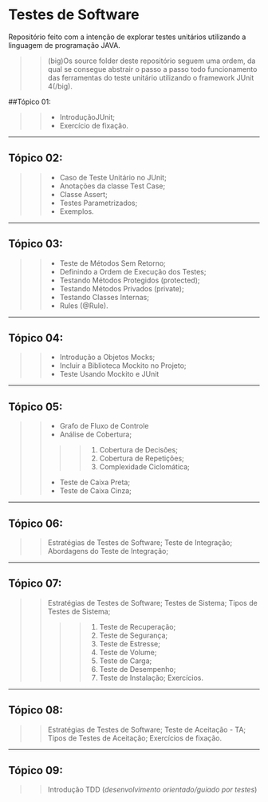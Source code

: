 # Testes de Software
Repositório feito com a intenção de explorar testes unitários utilizando a linguagem de programação JAVA.

>> (big)Os source folder deste repositório seguem uma ordem, da qual se consegue abstrair o passo a passo todo funcionamento das ferramentas do teste unitário utilizando o framework JUnit 4(/big).

##Tópico 01:
>>* IntroduçãoJUnit;
>>* Exercício de fixação.
---

## Tópico 02:
>>* Caso de Teste Unitário no JUnit;
>>* Anotações da classe Test Case;
>>* Classe Assert;
>>* Testes Parametrizados;
>>* Exemplos.
---

## Tópico 03:
>>* Teste de Métodos Sem Retorno;
>>* Definindo a Ordem de Execução dos Testes;
>>* Testando Métodos Protegidos (protected);
>>* Testando Métodos Privados (private);
>>* Testando Classes Internas;
>>* Rules (@Rule).
---

## Tópico 04:
>>* Introdução a Objetos Mocks;
>>* Incluir a Biblioteca Mockito no Projeto;
>>* Teste Usando Mockito e JUnit
---

## Tópico 05:
>>* Grafo de Fluxo de Controle
>>* Análise de Cobertura;
>>>>1. Cobertura de Decisões;
>>>>2. Cobertura de Repetições;
>>>>3. Complexidade Ciclomática;
>>* Teste de Caixa Preta;
>>* Teste de Caixa Cinza;
---

## Tópico 06:
>> Estratégias de Testes de Software;
>> Teste de Integração;
>> Abordagens do Teste de Integração;
---

## Tópico 07:
>> Estratégias de Testes de Software;
>> Testes de Sistema;
>> Tipos de Testes de Sistema;
>>>>1. Teste de Recuperação;
>>>>2. Teste de Segurança;
>>>>3. Teste de Estresse;
>>>>4. Teste de Volume;
>>>>5. Teste de Carga;
>>>>6. Teste de Desempenho;
>>>>7. Teste de Instalação;
>>Exercícios.
---

## Tópico 08:
>> Estratégias de Testes de Software;
>> Teste de Aceitação - TA;
>> Tipos de Testes de Aceitação;
>> Exercícios de fixação.
---

## Tópico 09:
>> Introdução TDD (*desenvolvimento orientado/guiado por testes*)
